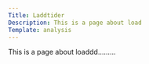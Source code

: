 ```yaml
---
Title: Laddtider
Description: This is a page about load
Template: analysis
---
```


This is a page about loaddd.........
